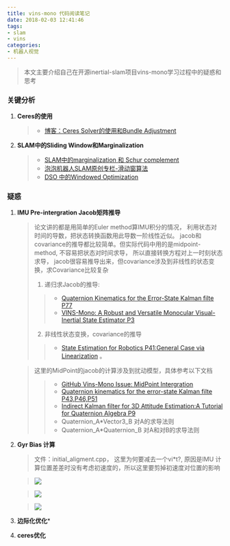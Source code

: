 ```yaml
---
title: vins-mono 代码阅读笔记
date: 2018-02-03 12:41:46
tags: 
- slam 
- vins 
categories: 
- 机器人视觉
---
```


> 本文主要介绍自己在开源inertial-slam项目vins-mono学习过程中的疑惑和思考
<!-- more -->

### 关键分析
1. **Ceres的使用**
    > - [博客：Ceres Solver的使用和Bundle Adjustment](http://jinjaysnow.github.io/blog/2016-12/Ceres%E4%BD%BF%E7%94%A8.html)
1. **SLAM中的Sliding Window和Marginalization**
    > - [SLAM中的marginalization 和 Schur complement](http://blog.csdn.net/heyijia0327/article/details/52822104)
    > - [泡泡机器人SLAM原创专栏-滑动窗算法](http://diyitui.com/mip-1479517546.62857641.html)
    > - [DSO 中的Windowed Optimization](http://blog.csdn.net/heyijia0327/article/details/53707261)


### 疑惑
1. **IMU Pre-intergration Jacob矩阵推导**
    >论文讲的都是用简单的Euler method算IMU积分的情况， 利用状态对时间的导数，把状态转换函数用此导数一阶线性近似。 jacob和covariance的推导都比较简单。但实际代码中用的是midpoint-method, 不容易把状态对时间求导， 所以直接转换方程对上一时刻状态求导， jacob很容易推导出来，但covariance涉及到非线性的状态变换，求Covariance比较复杂
    > 1. 递归求Jacob的推导:
    >> - [Quaternion Kinematics for the Error-State Kalman filte P77]()
    >> - [VINS-Mono: A Robust and Versatile Monocular Visual-Inertial State Estimator P3]()
    > 2. 非线性状态变换，covariance的推导
    >> - [State Estimation for Robotics P41:General Case via Linearization]()
。

    > 这里的MidPoint的jacob的计算涉及到扰动模型，具体参考以下文档
    >> - [GitHub Vins-Mono Issue: MidPoint Intergration](https://github.com/HKUST-Aerial-Robotics/VINS-Mono/issues/14)
    >> - [Quaternion kinematics for the error-state Kalman filte P43,P46,P51]()
    >> - [Indirect Kalman filter for 3D Attitude Estimation:A Tutorial for Quaternion Algebra P9]()
    >> - Quaternion_A*Vector3_B 对A的求导法则
    >> - Quaternion_A*Quaternion_B 对A和对B的求导法则

2. **Gyr Bias 计算**
    > 文件：initial_aligment.cpp， 这里为何要减去一个vi*t?, 原因是IMU  计算位置差差时没有考虑初速度的，所以这里要剪掉初速度对位置的影响
    
    >![](http://ortmp0r6f.bkt.clouddn.com/201707051007_234.png)

    >![](http://ortmp0r6f.bkt.clouddn.com/201707051013_156.png)
    
    >![](http://ortmp0r6f.bkt.clouddn.com/201707051015_941.png)
3. **边际化优化***
4. **ceres优化**

